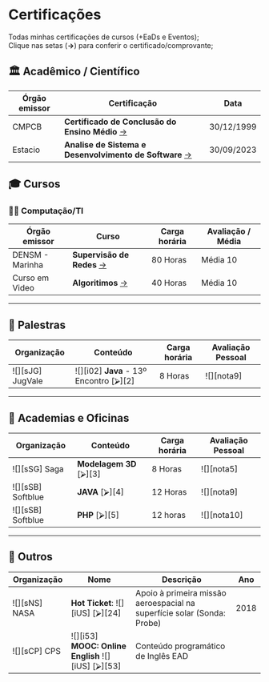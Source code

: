 <!--
AVISO: Para editar/visualizar este arquivo .md troque o "Soft wrap" pelo "No wrap"
-->

# Certificações
Todas minhas certificações de cursos (+EaDs e Eventos);  
Clique nas setas (**->**) para conferir o certificado/comprovante;  


## 🏛 Acadêmico / Científico
| Órgão emissor          | Certificação                                                      | Data                       |
| ---------------------- | ----------------------------------------------------------------- | -------------------------- |
| CMPCB                  | **Certificado de Conclusão do Ensino Médio**    [->][EnsinoMedio] | 30/12/1999                 |
| Estacio                | **Analise de Sistema e Desenvolvimento de Software** [->][Faculdade]   | 30/09/2023            |

<!-- Acadêmico / Científico-->
[EnsinoMedio]: https://drive.google.com/file/d/1s1dFQfJ1h2pVy9ZDi647cZTsTZrTNpdQ/view?usp=sharing
[Faculdade]: https://drive.google.com/file/d/1a6yLq5hgrF8EcRl3zCOw-WG2JWuZvawD/view?usp=sharing

<!-- Acadêmico / Científico -->

## 🎓 Cursos 

### 🧑‍💻 Computação/TI

| Órgão emissor      | Curso                                                        | Carga horária      | Avaliação / Média |
| ------------------ | ------------------------------------------------------------ | ------------------ | ----------------- |
| DENSM - Marinha    | **Supervisão de Redes**               [->][SupervisorRedes]  | 80 Horas           | Média 10          |
| Curso em Video     | **Algoritimos**                       [->][Algo]             | 40 Horas           | Média 10          |
---

<!-- Cursos -->
[SupervisorRedes]: https://drive.google.com/file/d/14_YS6F9hF0YJcjjP1ssTFl1DKvCVgfyW/view?usp=sharing
[Algo]: https://drive.google.com/file/d/1Z1sh7jeRZzRpEbCrmrjI_OdTdA63HEk7/view?usp=sharing
<!--  Cursos -->

## 💬 Palestras
  | Organização         | Conteúdo                                                                 | Carga horária | Avaliação Pessoal |
  | ------------------- | ------------------------------------------------------------------------ | ------------- | ----------------- |
  | ![][sJG] JugVale    | ![][i02] **Java** - 13º Encontro                                 [⮚][2]  | 8 Horas       | ![][nota9]        |
 
---
## 📜 Academias e Oficinas
  | Organização         | Conteúdo                  | Carga horária | Avaliação Pessoal |
  | ------------------- | ------------------------- | ------------- | ----------------- |
  | ![][sSG] Saga       | **Modelagem 3D**  [⮚][3]  | 8 Horas       | ![][nota5]        |
  | ![][sSB] Softblue   | **JAVA**          [⮚][4]  | 12 Horas      | ![][nota9]        |
  | ![][sSB] Softblue   | **PHP**           [⮚][5]  | 12 horas      | ![][nota10]       |
   
---
## 🎲 Outros
| Organização     | Nome                                                       | Descrição                                                                | Ano  |
| --------------- | ---------------------------------------------------------- | -------------------------------------------------------------------------| ---- |
| ![][sNS] NASA   | **Hot Ticket**: ![][iUS] [⮚][24]                           | Apoio à primeira missão aeroespacial na superfície solar (Sonda: Probe)  | 2018 |
| ![][sCP] CPS    | ![][i53] **MOOC: Online English** ![][iUS]     [⮚][53]   | Conteúdo programático de Inglês EAD                                        |
